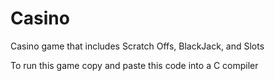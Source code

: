# Casino
Casino game that includes Scratch Offs, BlackJack, and Slots

To run this game copy and paste this code into a C compiler
